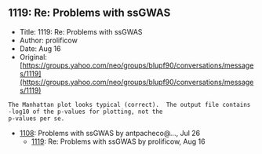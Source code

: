 ## 1119: Re: Problems with ssGWAS

- Title: 1119: Re: Problems with ssGWAS
- Author: prolificow
- Date: Aug 16
- Original: [https://groups.yahoo.com/neo/groups/blupf90/conversations/messages/1119](https://groups.yahoo.com/neo/groups/blupf90/conversations/messages/1119)

```
The Manhattan plot looks typical (correct).  The output file contains -log10 of the p-values for plotting, not the
p-values per se.
```

- [1108](1108.md): Problems with ssGWAS by antpacheco@..., Jul 26
    - [1119](1119.md): Re: Problems with ssGWAS by prolificow, Aug 16
